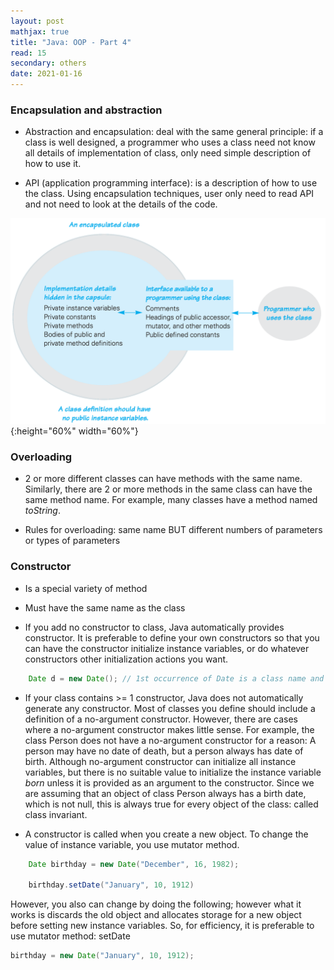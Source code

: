 ```yaml
---
layout: post
mathjax: true
title: "Java: OOP - Part 4"
read: 15
secondary: others
date: 2021-01-16
---
```

### Encapsulation and abstraction 

- Abstraction and encapsulation: deal with the same general principle: if a class is well designed, a programmer who uses a class need not know all details of implementation of class, only need simple description of how to use it. 

- API (application programming interface): is a description of how to use the class. Using encapsulation techniques, user only need to read API and not need to look at the details of the code. 

![](/sources/java4-1.png){:height="60%" width="60%"}

### Overloading

- 2 or more different classes can have methods with the same name. Similarly, there are 2 or more methods in the same class can have the same method name. For example, many classes have a method named *toString*. 

- Rules for overloading: same name BUT different numbers of parameters or types of parameters

### Constructor

- Is a special variety of method

- Must have the same name as the class

- If you add no constructor to class, Java automatically provides constructor. It is preferable to define your own constructors so that you can have the constructor initialize instance variables, or do whatever constructors other initialization actions you want. 
  
```java
    Date d = new Date(); // 1st occurrence of Date is a class name and 2nd occurrence of Date is name of a constructor. 
```

- If your class contains >= 1 constructor, Java does not automatically generate any constructor. Most of classes you define should include a definition of a no-argument constructor. However, there are cases where a no-argument constructor makes little sense. For example, the class Person does not have a no-argument constructor for a reason: A person may have no date of death, but a person always has date of birth. Although no-argument constructor can initialize all instance variables, but there is no suitable value to initialize the instance variable *born* unless it is provided as an argument to the constructor. Since we are assuming that an object of class Person always has a birth date, which is not null, this is always true for every object of the class: called class invariant.

- A constructor is called when you create a new object. To change the value of instance variable, you use mutator method. 
  
```java
    Date birthday = new Date("December", 16, 1982);

    birthday.setDate("January", 10, 1912)
```

However, you also can change by doing the following; however what it works is discards the old object and allocates storage for a new object before setting new instance variables. So, for efficiency, it is preferable to use mutator method: setDate

```java
birthday = new Date("January", 10, 1912);
```





